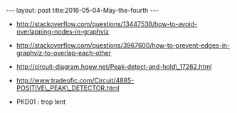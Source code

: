 --- layout: post title:2016-05-04-May-the-fourth ---


-   http://stackoverflow.com/questions/13447538/how-to-avoid-overlapping-nodes-in-graphviz
-   http://stackoverflow.com/questions/3967600/how-to-prevent-edges-in-graphviz-to-overlap-each-other

-   http://circuit-diagram.hqew.net/Peak-detect-and-hold\_17262.html

-   http://www.tradeofic.com/Circuit/4885-POSITIVE\_PEAK\_DETECTOR.html
-   PKD01 : trop lent

